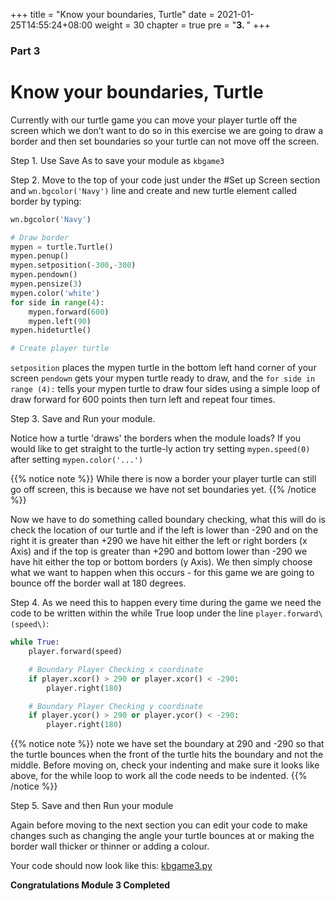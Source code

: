 +++
title = "Know your boundaries, Turtle"
date = 2021-01-25T14:55:24+08:00
weight = 30
chapter = true
pre = "<b>3. </b>"
+++


### Part 3

# Know your boundaries, Turtle


Currently with our turtle game you can move your player turtle off the screen
 which we don’t want to do so in this exercise we are going to draw a border
 and then set boundaries so your turtle can not move off the screen.

Step 1. Use Save As to save your module as `kbgame3`

Step 2. Move to the top of your code just under the \#Set up Screen section
 and `wn.bgcolor('Navy')` line and create and new turtle element called border by typing:

```python
wn.bgcolor('Navy')

# Draw border
mypen = turtle.Turtle()
mypen.penup()
mypen.setposition(-300,-300)
mypen.pendown()
mypen.pensize(3)
mypen.color('white')
for side in range(4):
    mypen.forward(600)
    mypen.left(90)
mypen.hideturtle()

# Create player turtle
```

`setposition` places the mypen turtle in the bottom left hand corner of your screen `pendown`
 gets your mypen turtle ready to draw, and the `for side in range (4):` tells your mypen
  turtle to draw four sides using a simple loop of draw forward for 600 points
  then turn left and repeat four times.

Step 3. Save and Run your module.  

Notice how a turtle 'draws' the borders when the module loads? If you would like to get straight to the turtle-ly action
try setting `mypen.speed(0)` after setting `mypen.color('...')`

{{% notice note %}}
While there is now a border your player turtle can still go off screen, this is because we have not set boundaries yet.
{{% /notice %}}

Now we have to do something called boundary checking, what this will do is
 check the location of our turtle and if the left is lower than -290 and
 on the right it is greater than +290 we have hit either the left or
 right borders \(x Axis\) and if the top is greater than +290 and
 bottom lower than -290 we have hit either the top or bottom borders
 \(y Axis\). We then simply choose what we want to happen when this occurs -
 for this game we are going to bounce off the border wall at 180 degrees.

Step 4. As we need this to happen every time during the game we need the
 code to be written within the while True loop under the line `player.forward\(speed\)`:

```python
while True:
    player.forward(speed)

    # Boundary Player Checking x coordinate
    if player.xcor() > 290 or player.xcor() < -290:
        player.right(180)

    # Boundary Player Checking y coordinate
    if player.ycor() > 290 or player.ycor() < -290:
        player.right(180)
```

{{% notice note %}}
note we have set the boundary at 290 and -290 so that the turtle bounces when the front of the turtle hits the boundary and not the middle. Before moving on, check your indenting and make sure it looks like above, for the while loop to work all the code needs to be indented.
{{% /notice %}}

Step 5. Save and then Run your module

Again before moving to the next section you can edit your code to make changes
 such as changing the angle your turtle bounces at or making the border wall
 thicker or thinner or adding a colour.

Your code should now look like this: [kbgame3.py](/python_game/src/kbgame3.py)

**Congratulations Module 3 Completed**

